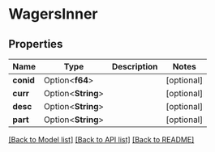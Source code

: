 # WagersInner

## Properties

Name | Type | Description | Notes
------------ | ------------- | ------------- | -------------
**conid** | Option<**f64**> |  | [optional]
**curr** | Option<**String**> |  | [optional]
**desc** | Option<**String**> |  | [optional]
**part** | Option<**String**> |  | [optional]

[[Back to Model list]](../README.md#documentation-for-models) [[Back to API list]](../README.md#documentation-for-api-endpoints) [[Back to README]](../README.md)


